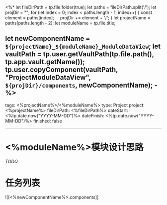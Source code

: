 <%*
let fileDirPath = tp.file.folder(true);
let paths = fileDirPath.split('/');
let projDir = "";
for (let index = 0; index < paths.length - 1; index++) {
	const element = paths[index];
    projDir += element + '/';
}
let projectName = paths[paths.length - 2];
let moduleName = tp.file.title;

let newComponentName = `${projectName}_${moduleName}_ModuleDataView`;
let vaultPath = tp.user.getVaultPath(tp.file.path(), tp.app.vault.getName());
tp.user.copyComponent(vaultPath, "ProjectModuleDataView", `${projDir}/components`, newComponentName);
-%>
---
tags: <%projectName%>/<%moduleName%>
type: Project
project: <%projectName%>
fileDirPath: <%fileDirPath%>
dateStart: <%tp.date.now("YYYY-MM-DD")%>
dateFinish: <%tp.date.now("YYYY-MM-DD")%>
finished: false

---

# <%moduleName%>模块设计思路
 *TODO*
 
# 任务列表
![[<%newComponentName%>.components]]


